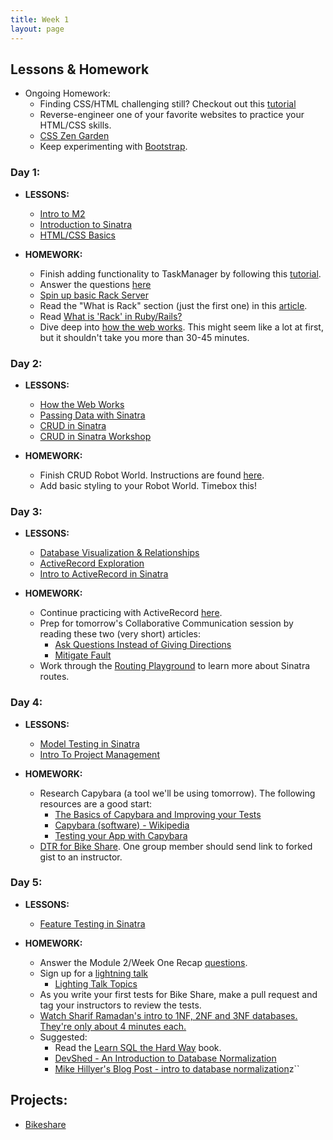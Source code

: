 ```yaml
---
title: Week 1
layout: page
---
```


## Lessons & Homework

* Ongoing Homework:
  - Finding CSS/HTML challenging still? Checkout out this [tutorial](https://github.com/turingschool-examples/introductory-static-site)
  - Reverse-engineer one of your favorite websites to practice your HTML/CSS skills.
  - [CSS Zen Garden](http://www.csszengarden.com/)
  - Keep experimenting with [Bootstrap](http://getbootstrap.com/).

### Day 1:

* **LESSONS:**
  - [Intro to M2]()
  - [Introduction to Sinatra](../lessons/introduction_to_sinatra)
  - [HTML/CSS Basics](../slides/html_css_basics/html_css_basics)

* **HOMEWORK:**
  - Finish adding functionality to TaskManager by following this [tutorial](https://gist.github.com/case-eee/06c54aae5b414dfc010f485827c9d1db).
  - Answer the questions [here](https://gist.github.com/case-eee/1f066fa3be100f8f18f4d31f521a3da4)
  - [Spin up basic Rack Server](../homework/rack)
  - Read the "What is Rack" section (just the first one) in this [article](http://rubylearning.com/blog/2013/04/02/whats-rack/).
  - Read [What is 'Rack' in Ruby/Rails?](http://blog.gauravchande.com/what-is-rack-in-ruby-rails)
  - Dive deep into [how the web works](https://gist.github.com/Carmer/1ac51aa7418c6bd4b1d19e22fa0e03a8). This might seem like a lot at first, but it shouldn't take you more than 30-45 minutes.

### Day 2:

* **LESSONS:**
  - [How the Web Works](../slides/how_the_web_works/slides.md)
  - [Passing Data with Sinatra](../lessons/passing_data_with_sinatra)
  - [CRUD in Sinatra](../lessons/crud_in_sinatra)
  - [CRUD in Sinatra Workshop](../lessons/crud_in_sinatra_workshop)

* **HOMEWORK:**
  - Finish CRUD Robot World. Instructions are found [here](../lessons/crud_in_sinatra_workshop).
  - Add basic styling to your Robot World. Timebox this!

### Day 3:

* **LESSONS:**
  - [Database Visualization & Relationships](../lessons/database_visualization_and_relationships)
  - [ActiveRecord Exploration](../lessons/activerecord_exploration)
  - [Intro to ActiveRecord in Sinatra](../lessons/intro_to_active_record_in_sinatra)

* **HOMEWORK:**
  - Continue practicing with ActiveRecord [here](../homework/activerecord_and_database_practice).
  - Prep for tomorrow's Collaborative Communication session by reading these two (very short) articles:
    - [Ask Questions Instead of Giving Directions](../homework/resources/ask_questions.pdf)
    - [Mitigate Fault](../homework/resources/mitigate_fault.pdf)
  -  Work through the [Routing Playground](https://github.com/turingschool/routing_playground) to learn more about Sinatra routes.

### Day 4:

* **LESSONS:**
  - [Model Testing in Sinatra](../lessons/model_testing_in_sinatra)
  - [Intro To Project Management](../lessons/intro_to_project_management)

* **HOMEWORK:**
  - Research Capybara (a tool we'll be using tomorrow). The following resources are a good start:
    - [The Basics of Capybara and Improving your Tests](https://www.sitepoint.com/basics-capybara-improving-tests/)
    - [Capybara (software) - Wikipedia](https://en.wikipedia.org/wiki/Capybara_(software))
    - [Testing your App with Capybara](https://github.com/teamcapybara/capybara)
  - [DTR for Bike Share](https://gist.github.com/Carmer/85b9e0569af607d14f6e14b696b5e131). One group member should send link to forked gist to an instructor.

### Day 5:

* **LESSONS:**
  - [Feature Testing in Sinatra](../lessons/feature_testing_in_sinatra)

* **HOMEWORK:**
  - Answer the Module 2/Week One Recap [questions](https://github.com/turingschool/checks-for-understanding/blob/master/module-2/backend/week_one.md).
  - Sign up for a [lightning talk](https://docs.google.com/spreadsheets/d/16EeEfxJZ9-dxQdPmfZyh3GVuvIh1lD9Hr3qgFjdmToA/edit?usp=sharing)
    - [Lighting Talk Topics](../lighting_talk_topic_ideas.md)
  - As you write your first tests for Bike Share, make a pull request and tag your instructors to review the tests.
  - [Watch Sharif Ramadan's intro to 1NF, 2NF and 3NF databases. They're only about 4 minutes each.](https://www.youtube.com/watch?v=K7vzLrGCV50&list=PLQ9AAKW8HuJ5m0rmHKL88ZyjOIKejvrj0)
  - Suggested:
    - Read the [Learn SQL the Hard Way](http://sql.learncodethehardway.org/book/) book.
    - [DevShed - An Introduction to Database Normalization](http://www.devshed.com/c/a/mysql/an-introduction-to-database-normalization/)
    - [Mike Hillyer's Blog Post - intro to database normalization](http://mikehillyer.com/articles/an-introduction-to-database-normalization/)z``

## Projects:

* [Bikeshare](https://github.com/turingschool/bike-share)
